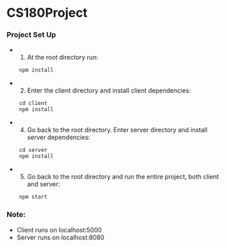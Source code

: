 # CS180Project

### Project Set Up

- 1. At the root directory run:
```
    npm install
```

- 2. Enter the client directory and install client dependencies:

```
    cd client
    npm install
```

- 4. Go back to the root directory. Enter server directory and install server dependencies:

```
    cd server
    npm install
```

- 5. Go back to the root directory and run the entire project, both client and server:

```
    npm start
```

### Note:
- Client runs on localhost:5000
- Server runs on localhost:8080
